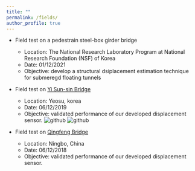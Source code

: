 ```yaml
---
title: ""
permalink: /fields/
author_profile: true
---
```



* Field test on a pedestrain steel-box girder bridge
  * Location: The National Research Laboratory Program at National Research Foundation (NSF) of Korea 
  * Date: 01/12/2021 
  * Objective: develop a structural dsiplacement estimation technique for submeregd floating tunnels

* Field test on [Yi Sun-sin Bridge](https://en.wikipedia.org/wiki/Yi_Sun-sin_Bridge)
  * Location: Yeosu, korea 
  * Date: 06/12/2019
  * Objective: validated performance of our developed displacement sensor.
![github](https://github.com/mzhx2017/Personal/blob/master/images/ysx.jpg)
![github](https://github.com/mzhx2017/Personal/blob/master/images/editing-talk.png)
* Field test on [Qingfeng Bridge](https://structurae.net/en/structures/qingfeng-bridge-2008-ningbo)
  * Location: Ningbo, China 
  * Date: 06/12/2018
  * Objective: validated performance of our developed displacement sensor.

